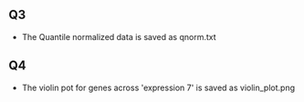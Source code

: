 ## Q3

- The Quantile normalized data is saved as qnorm.txt


## Q4

- The violin pot for genes across 'expression 7' is saved as violin_plot.png
